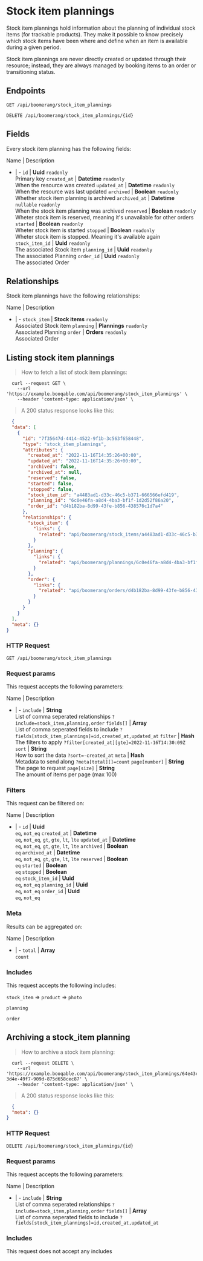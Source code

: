 # Stock item plannings

Stock item plannings hold information about the planning of individual stock items (for trackable products). They make it possible to know precisely which stock items have been where and define when an item is available during a given period.

Stock item plannings are never directly created or updated through their resource; instead, they are always managed by booking items to an order or transitioning status.

## Endpoints
`GET /api/boomerang/stock_item_plannings`

`DELETE /api/boomerang/stock_item_plannings/{id}`

## Fields
Every stock item planning has the following fields:

Name | Description
- | -
`id` | **Uuid** `readonly`<br>Primary key
`created_at` | **Datetime** `readonly`<br>When the resource was created
`updated_at` | **Datetime** `readonly`<br>When the resource was last updated
`archived` | **Boolean** `readonly`<br>Whether stock item planning is archived
`archived_at` | **Datetime** `nullable` `readonly`<br>When the stock item planning was archived
`reserved` | **Boolean** `readonly`<br>Wheter stock item is reserved, meaning it's unavailable for other orders
`started` | **Boolean** `readonly`<br>Wheter stock item is started
`stopped` | **Boolean** `readonly`<br>Wheter stock item is stopped. Meaning it's available again
`stock_item_id` | **Uuid** `readonly`<br>The associated Stock item
`planning_id` | **Uuid** `readonly`<br>The associated Planning
`order_id` | **Uuid** `readonly`<br>The associated Order


## Relationships
Stock item plannings have the following relationships:

Name | Description
- | -
`stock_item` | **Stock items** `readonly`<br>Associated Stock item
`planning` | **Plannings** `readonly`<br>Associated Planning
`order` | **Orders** `readonly`<br>Associated Order


## Listing stock item plannings



> How to fetch a list of stock item plannings:

```shell
  curl --request GET \
    --url 'https://example.booqable.com/api/boomerang/stock_item_plannings' \
    --header 'content-type: application/json' \
```

> A 200 status response looks like this:

```json
  {
  "data": [
    {
      "id": "7f35647d-4414-4522-9f1b-3c563f658448",
      "type": "stock_item_plannings",
      "attributes": {
        "created_at": "2022-11-16T14:35:26+00:00",
        "updated_at": "2022-11-16T14:35:26+00:00",
        "archived": false,
        "archived_at": null,
        "reserved": false,
        "started": false,
        "stopped": false,
        "stock_item_id": "a4483ad1-d33c-46c5-b371-666566efd419",
        "planning_id": "6c0e46fa-a8d4-4ba3-bf1f-1d2d52f86a20",
        "order_id": "d4b182ba-8d99-43fe-b856-438576c1d7a4"
      },
      "relationships": {
        "stock_item": {
          "links": {
            "related": "api/boomerang/stock_items/a4483ad1-d33c-46c5-b371-666566efd419"
          }
        },
        "planning": {
          "links": {
            "related": "api/boomerang/plannings/6c0e46fa-a8d4-4ba3-bf1f-1d2d52f86a20"
          }
        },
        "order": {
          "links": {
            "related": "api/boomerang/orders/d4b182ba-8d99-43fe-b856-438576c1d7a4"
          }
        }
      }
    }
  ],
  "meta": {}
}
```

### HTTP Request

`GET /api/boomerang/stock_item_plannings`

### Request params

This request accepts the following parameters:

Name | Description
- | -
`include` | **String** <br>List of comma seperated relationships `?include=stock_item,planning,order`
`fields[]` | **Array** <br>List of comma seperated fields to include `?fields[stock_item_plannings]=id,created_at,updated_at`
`filter` | **Hash** <br>The filters to apply `?filter[created_at][gte]=2022-11-16T14:30:09Z`
`sort` | **String** <br>How to sort the data `?sort=-created_at`
`meta` | **Hash** <br>Metadata to send along `?meta[total][]=count`
`page[number]` | **String** <br>The page to request
`page[size]` | **String** <br>The amount of items per page (max 100)


### Filters

This request can be filtered on:

Name | Description
- | -
`id` | **Uuid** <br>`eq`, `not_eq`
`created_at` | **Datetime** <br>`eq`, `not_eq`, `gt`, `gte`, `lt`, `lte`
`updated_at` | **Datetime** <br>`eq`, `not_eq`, `gt`, `gte`, `lt`, `lte`
`archived` | **Boolean** <br>`eq`
`archived_at` | **Datetime** <br>`eq`, `not_eq`, `gt`, `gte`, `lt`, `lte`
`reserved` | **Boolean** <br>`eq`
`started` | **Boolean** <br>`eq`
`stopped` | **Boolean** <br>`eq`
`stock_item_id` | **Uuid** <br>`eq`, `not_eq`
`planning_id` | **Uuid** <br>`eq`, `not_eq`
`order_id` | **Uuid** <br>`eq`, `not_eq`


### Meta

Results can be aggregated on:

Name | Description
- | -
`total` | **Array** <br>`count`


### Includes

This request accepts the following includes:

`stock_item` => 
`product` => 
`photo`






`planning`


`order`






## Archiving a stock_item planning



> How to archive a stock item planning:

```shell
  curl --request DELETE \
    --url 'https://example.booqable.com/api/boomerang/stock_item_plannings/64e43c0c-3d4e-49f7-909d-875d658cec87' \
    --header 'content-type: application/json' \
```

> A 200 status response looks like this:

```json
  {
  "meta": {}
}
```

### HTTP Request

`DELETE /api/boomerang/stock_item_plannings/{id}`

### Request params

This request accepts the following parameters:

Name | Description
- | -
`include` | **String** <br>List of comma seperated relationships `?include=stock_item,planning,order`
`fields[]` | **Array** <br>List of comma seperated fields to include `?fields[stock_item_plannings]=id,created_at,updated_at`


### Includes

This request does not accept any includes